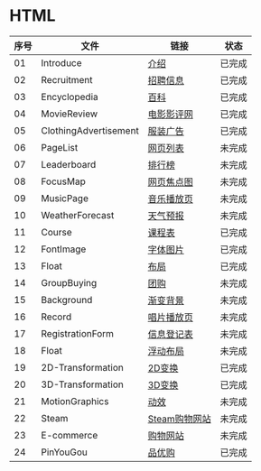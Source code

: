 # HTML

| 序号 | 文件                  | 链接                                                                                                                     | 状态    |
| ---- | --------------------- | ------------------------------------------------------------------------------------------------------------------------ | ------- |
| 01   | Introduce             | [介绍](https://htmlpreview.github.io/?https://raw.githubusercontent.com/0science/HTML/master/Introduce/index.html)       | 已完成 |
| 02   | Recruitment           | [招聘信息](https://htmlpreview.github.io/?https://raw.githubusercontent.com/0science/HTML/master/Recruitment/index.html) | 已完成 |
| 03   | Encyclopedia          | [百科](https://htmlpreview.github.io/?https://raw.githubusercontent.com/0science/HTML/master/Encyclopedia/index.html)    | 已完成 |
| 04   | MovieReview           | [电影影评网](https://htmlpreview.github.io/?https://raw.githubusercontent.com/0science/HTML/master/MovieReview/index.html) | 已完成 |
| 05   | ClothingAdvertisement | [服装广告](https://htmlpreview.github.io/?https://raw.githubusercontent.com/0science/HTML/master/ClothingAdvertisement/index.html) | 已完成 |
| 06   | PageList              | [网页列表](https://htmlpreview.github.io/?https://raw.githubusercontent.com/0science/HTML/master/PageList/index.html)    | 未完成 |
| 07   | Leaderboard           | [排行榜](https://htmlpreview.github.io/?https://raw.githubusercontent.com/0science/HTML/master/Leaderboard/index.html)    | 未完成 |
| 08   | FocusMap              | [网页焦点图](https://htmlpreview.github.io/?https://raw.githubusercontent.com/0science/HTML/master/FocusMap/index.html)    | 未完成 |
| 09   | MusicPage             | [音乐播放页](https://htmlpreview.github.io/?https://raw.githubusercontent.com/0science/HTML/master/MusicPage/index.html)  | 未完成 |
| 10   | WeatherForecast       | [天气预报](https://htmlpreview.github.io/?https://raw.githubusercontent.com/0science/HTML/master/WeatherForecast/index.html) | 未完成 |
| 11   | Course                | [课程表](https://htmlpreview.github.io/?https://raw.githubusercontent.com/0science/HTML/master/Course/index.html)          | 已完成 |
| 12   | FontImage             | [字体图片](https://htmlpreview.github.io/?https://raw.githubusercontent.com/0science/HTML/master/FontImage/index.html)    | 已完成 |
| 13   | Float                 | [布局](https://htmlpreview.github.io/?https://raw.githubusercontent.com/0science/HTML/master/Float/index.html)            | 已完成 |
| 14   | GroupBuying           | [团购](https://htmlpreview.github.io/?https://raw.githubusercontent.com/0science/HTML/master/GroupBuying/index.html)      | 未完成 |
| 15   | Background            | [渐变背景](https://htmlpreview.github.io/?https://raw.githubusercontent.com/0science/HTML/master/Background/index.html)    | 未完成 |
| 16   | Record                | [唱片播放页](https://htmlpreview.github.io/?https://raw.githubusercontent.com/0science/HTML/master/Record/index.html)      | 未完成 |
| 17   | RegistrationForm      | [信息登记表](https://htmlpreview.github.io/?https://raw.githubusercontent.com/0science/HTML/master/RegistrationForm/index.html) | 未完成 |
| 18   | Float                 | [浮动布局](https://htmlpreview.github.io/?https://raw.githubusercontent.com/0science/HTML/master/Float/index.html)         | 未完成 |
| 19   | 2D-Transformation     | [2D变换](https://htmlpreview.github.io/?https://raw.githubusercontent.com/0science/HTML/master/2D-Transformation/index.html) | 已完成 |
| 20   | 3D-Transformation     | [3D变换](https://htmlpreview.github.io/?https://raw.githubusercontent.com/0science/HTML/master/3D-Transformation/index.html) | 已完成 |
| 21   | MotionGraphics        | [动效](https://htmlpreview.github.io/?https://raw.githubusercontent.com/0science/HTML/master/MotionGraphics/index.html)    | 未完成 |
| 22   | Steam                 | [Steam购物网站](https://htmlpreview.github.io/?https://raw.githubusercontent.com/0science/HTML/master/Steam/index.html)   | 未完成 |
| 23   | E-commerce            | [购物网站](https://htmlpreview.github.io/?https://raw.githubusercontent.com/0science/HTML/master/E-commerce/index.html)    | 未完成 |
| 24   | PinYouGou             | [品优购](https://htmlpreview.github.io/?https://raw.githubusercontent.com/0science/HTML/master/PinYouGou/index.html)        | 已完成 |